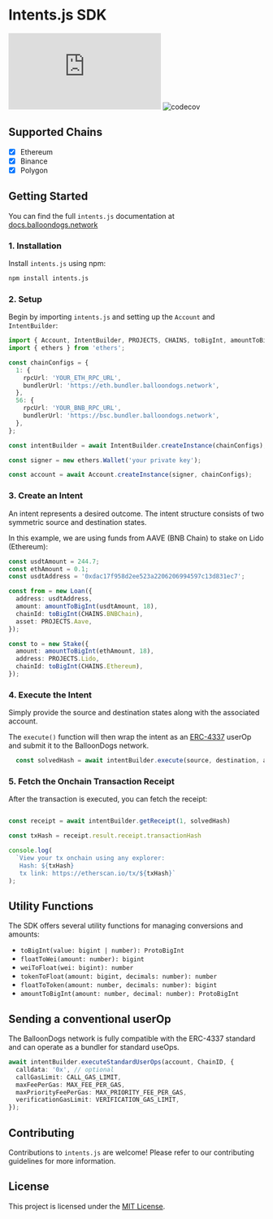 # Intents.js SDK

![NPM Version](https://img.shields.io/npm/v/intents.js)
![codecov](https://codecov.io/gh/blndgs/intents.js/graph/badge.svg?token=TAVORU8E7D)

## Supported Chains

- [x] Ethereum
- [x] Binance
- [x] Polygon

## Getting Started

You can find the full `intents.js` documentation at [docs.balloondogs.network](https://docs.balloondogs.network/solution/sdk)

### 1. Installation

Install `intents.js` using npm:

```bash
npm install intents.js
```

### 2. Setup

Begin by importing `intents.js` and setting up the `Account` and `IntentBuilder`:

```typescript
import { Account, IntentBuilder, PROJECTS, CHAINS, toBigInt, amountToBigInt, Asset, Stake } from 'intents.js';
import { ethers } from 'ethers';

const chainConfigs = {
  1: {
    rpcUrl: 'YOUR_ETH_RPC_URL',
    bundlerUrl: 'https://eth.bundler.balloondogs.network',
  },
  56: {
    rpcUrl: 'YOUR_BNB_RPC_URL',
    bundlerUrl: 'https://bsc.bundler.balloondogs.network',
  },
};

const intentBuilder = await IntentBuilder.createInstance(chainConfigs);

const signer = new ethers.Wallet('your private key');

const account = await Account.createInstance(signer, chainConfigs);
```

### 3. Create an Intent
An intent represents a desired outcome. The intent structure consists of two symmetric source and destination states.

In this example, we are using funds from AAVE (BNB Chain) to stake on Lido (Ethereum):
```typescript
const usdtAmount = 244.7;
const ethAmount = 0.1;
const usdtAddress = '0xdac17f958d2ee523a2206206994597c13d831ec7';

const from = new Loan({
  address: usdtAddress,
  amount: amountToBigInt(usdtAmount, 18),
  chainId: toBigInt(CHAINS.BNBChain),
  asset: PROJECTS.Aave,
});

const to = new Stake({
  amount: amountToBigInt(ethAmount, 18),
  address: PROJECTS.Lido,
  chainId: toBigInt(CHAINS.Ethereum),
});

```

### 4. Execute the Intent
Simply provide the source and destination states along with the associated account.

The `execute()` function will then wrap the intent as an [ERC-4337](https://eips.ethereum.org/EIPS/eip-4337) userOp and submit it to the BalloonDogs network.
 

```typescript
  const solvedHash = await intentBuilder.execute(source, destination, account);
```

### 5. Fetch the Onchain Transaction Receipt
After the transaction is executed, you can fetch the receipt:
```typescript

const receipt = await intentBuilder.getReceipt(1, solvedHash)

const txHash = receipt.result.receipt.transactionHash

console.log(
  `View your tx onchain using any explorer:
   Hash: ${txHash}
   tx link: https://etherscan.io/tx/${txHash}`
);
```

## Utility Functions

The SDK offers several utility functions for managing conversions and amounts:

- `toBigInt(value: bigint | number): ProtoBigInt`
- `floatToWei(amount: number): bigint`
- `weiToFloat(wei: bigint): number`
- `tokenToFloat(amount: bigint, decimals: number): number`
- `floatToToken(amount: number, decimals: number): bigint`
- `amountToBigInt(amount: number, decimal: number): ProtoBigInt`

## Sending a conventional userOp
The BalloonDogs network is fully compatible with the ERC-4337 standard and can operate as a bundler for standard useOps.
```typescript
await intentBuilder.executeStandardUserOps(account, ChainID, {
  calldata: '0x', // optional
  callGasLimit: CALL_GAS_LIMIT,
  maxFeePerGas: MAX_FEE_PER_GAS,
  maxPriorityFeePerGas: MAX_PRIORITY_FEE_PER_GAS,
  verificationGasLimit: VERIFICATION_GAS_LIMIT,
});
```


## Contributing

Contributions to `intents.js` are welcome! Please refer to our contributing guidelines for more information.

## License

This project is licensed under the [MIT License](LICENSE).
